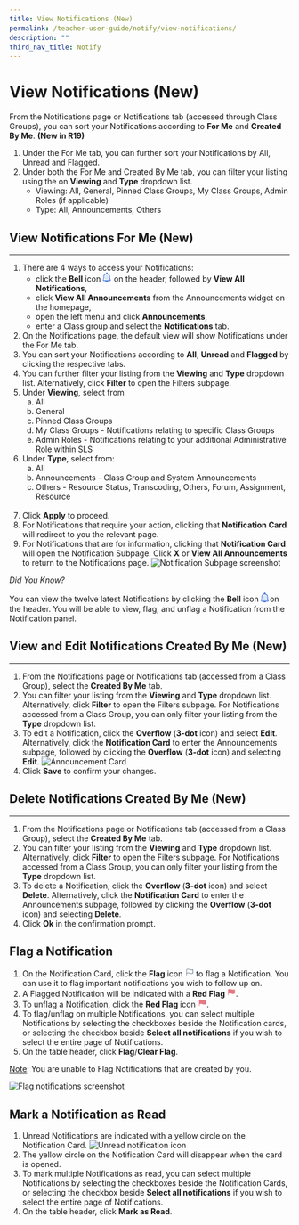 ```yaml
---
title: View Notifications (New)
permalink: /teacher-user-guide/notify/view-notifications/
description: ""
third_nav_title: Notify
---
```

<h1>View Notifications (New)</h1>
<p>From the Notifications page or Notifications tab (accessed through Class Groups), you can sort your Notifications according to <strong>For Me</strong> and <strong>Created By Me</strong>. <strong>(New in R19)</strong></p>
<ol>
    <li>Under the For Me tab, you can further sort your Notifications by All, Unread and Flagged.</li>
    <li>Under both the For Me and Created By Me tab, you can filter your listing using the on <strong>Viewing</strong> and <strong>Type</strong> dropdown list.
        <ul>
            <li>Viewing: All, General, Pinned Class Groups, My Class Groups, Admin Roles (if applicable)</li>
            <li>Type: All, Announcements, Others</li>
        </ul>
    </li>
</ol>
<h2>View Notifications For Me (New)</h2>
<hr>
<ol>
    <li>There are 4 ways to access your Notifications:
        <ul>
            <li>click the <strong>Bell</strong> icon <img style="width:1rem; display: inline;" src="/images/Icons/Bell.svg"> on the header, followed by <strong>View All Notifications</strong>,</li>
            <li>click <strong>View All Announcements</strong> from the Announcements widget on the homepage,</li>
            <li>open the left menu and click <strong>Announcements</strong>,</li>
            <li>enter a Class group and select the <strong>Notifications</strong> tab. <img alt="" src="N-ClassGroupNotification.png"></li>
        </ul>
    </li>
    <li>On the Notifications page, the default view will show Notifications under the For Me tab.</li>
    <li>You can sort your Notifications according to <strong>All</strong>, <strong>Unread</strong> and <strong>Flagged</strong> by clicking the respective tabs.</li>
    <li>You can further filter your listing from the <strong>Viewing</strong> and <strong>Type</strong> dropdown list. Alternatively, click <strong>Filter</strong> to open the Filters subpage.</li>
    <li>Under <strong>Viewing</strong>, select from
        <ol style="list-style-type: lower-alpha;">
            <li>All</li>
            <li>General</li>
            <li>Pinned Class Groups</li>
            <li>My Class Groups - Notifications relating to specific Class Groups</li>
            <li>Admin Roles - Notifications relating to your additional Administrative Role within SLS</li>
        </ol>
    </li>
    <li>Under <strong>Type</strong>, select from:
        <ol style="list-style-type: lower-alpha;">
            <li>All</li>
            <li>Announcements - Class Group and System Announcements</li>
            <li>Others - Resource Status, Transcoding, Others, Forum, Assignment, Resource</li>
        </ol>
        <img alt="" src="N-NotificationsFilter.png">
    </li>
    <li>Click <strong>Apply</strong> to proceed.</li>
    <li>For Notifications that require your action, clicking that <strong>Notification Card</strong> will redirect to you the relevant page.  <img alt="" src="N-Notifications2.png"></li>
    <li>For Notifications that are for information, clicking that <strong>Notification Card</strong> will open the Notification Subpage. Click <strong>X</strong> or <strong>View All Announcements</strong> to return to the Notifications page.  <img alt="Notification Subpage screenshot" src="N-Notifications1.png"></li>
</ol>

<p><em>Did You Know?</em></p>
<p>You can view the twelve latest Notifications by clicking the <strong>Bell</strong> icon <img style="width:1rem; display: inline;" src="/images/Icons/Bell.svg">on the header. You will be able to view, flag, and unflag a Notification from the Notification panel.</p>

<h2>View and Edit Notifications Created By Me (New)</h2>
<hr>
<ol>
  <li>From the Notifications page or Notifications tab (accessed from a Class Group), select the <strong>Created By Me</strong> tab.</li>
  <li>You can filter your listing from the <strong>Viewing</strong> and <strong>Type</strong> dropdown list. Alternatively, click <strong>Filter</strong> to open the Filters subpage. For Notifications accessed from a Class Group, you can only filter your listing from the <strong>Type</strong> dropdown list.</li>
  <li>To edit a Notification, click the <strong>Overflow</strong> (<strong>3-dot</strong> icon) and select <strong>Edit</strong>. Alternatively, click the <strong>Notification Card</strong> to enter the Announcements subpage, followed by clicking the <strong>Overflow</strong> (<strong>3-dot</strong> icon) and selecting <strong>Edit</strong>. <img alt="Announcement Card" src="N-AnnouncementCard.png"></li>
  <li>Click <strong>Save</strong> to confirm your changes.</li>
</ol>

<h2>Delete Notifications Created By Me (New)</h2>
<hr>
<ol>
  <li>From the Notifications page or Notifications tab (accessed from a Class Group), select the <strong>Created By Me</strong> tab.</li>
  <li>You can filter your listing from the <strong>Viewing</strong> and <strong>Type</strong> dropdown list. Alternatively, click <strong>Filter</strong> to open the Filters subpage. For Notifications accessed from a Class Group, you can only filter your listing from the <strong>Type</strong> dropdown list.</li>
  <li>To delete a Notification, click the <strong>Overflow</strong> (<strong>3-dot</strong> icon) and select <strong>Delete</strong>. Alternatively, click the <strong>Notification Card</strong> to enter the Announcements subpage, followed by clicking the <strong>Overflow</strong> (<strong>3-dot</strong> icon) and selecting <strong>Delete</strong>.</li>
  <li>Click <strong>Ok</strong> in the confirmation prompt.</li>
</ol>

<h2>Flag a Notification</h2>

<ol>
	<li>On the Notification Card, click the  <strong>Flag</strong> icon <img style="width:1rem; display: inline;" src="/images/Icons/Flag24.svg"> to flag a Notification. You can use it to flag important notifications you wish to follow up on.</li>
	<li>A Flagged Notification will be indicated with a <strong> Red Flag </strong> <img style="width:1rem; display: inline;" src="/images/Icons/FlagFilled24.svg">. </li>
  <li>To unflag a Notification, click the <strong> Red Flag </strong> icon <img style="width:1rem; display: inline;" src="/images/Icons/FlagFilled24.svg">.</li>
  <li>To flag/unflag on multiple Notifications, you can select multiple Notifications by selecting the checkboxes beside the Notification cards, or selecting the checkbox beside <strong>Select all notifications</strong> if you wish to select the entire page of Notifications.</li>
  <li>On the table header, click <strong>Flag</strong>/<strong>Clear Flag</strong>.</li>
</ol>

<p><u>Note</u>: You are unable to Flag Notifications that are created by you.</p>

<img alt="Flag notifications screenshot" src="N-FlagNotifications.png">

<h2>Mark a Notification as Read</h2>

<ol>
  <li>Unread Notifications are indicated with a yellow circle on the Notification Card. <img alt="Unread notification icon" src="N-Notifications2.png"></li>
  <li>The yellow circle on the Notification Card will disappear when the card is opened.</li>
  <li>To mark multiple Notifications as read, you can select multiple Notifications by selecting the checkboxes beside the Notification Cards, or selecting the checkbox beside <strong>Select all notifications</strong> if you wish to select the entire page of Notifications.</li>
  <li>On the table header, click <strong>Mark as Read</strong>.</li>
</ol>